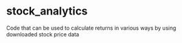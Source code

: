 # stock_analytics
Code that can be used to calculate returns in various ways by using downloaded stock price data
